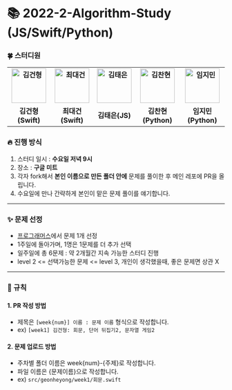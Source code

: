 # 📚 2022-2-Algorithm-Study (JS/Swift/Python)
### 🍀 스터디원
<div align="center">
  <table style="font-weight : bold">
      <tr>
          <td align="center">
              <a href="https://github.com/GeonHyeongKim">                 
                  <img alt="김건형" src="https://avatars.githubusercontent.com/GeonHyeongKim" width="80" />            
              </a>
          </td>
          <td align="center">
              <a href="https://github.com/ChoiysApple">                 
                  <img alt="최대건" src="https://avatars.githubusercontent.com/ChoiysApple" width="80" />            
              </a>
          </td>
          <td align="center">
              <a href="https://github.com/xodms0309">                 
                  <img alt="김태은" src="https://avatars.githubusercontent.com/xodms0309" width="80" />            
              </a>
          </td>
          <td align="center">
              <a href="https://github.com/rlacksgus97">                 
                  <img alt="김찬현" src="https://avatars.githubusercontent.com/rlacksgus97" width="80" />            
              </a>
          </td>
          <td align="center">
              <a href="https://github.com/jimin3263">                 
                  <img alt="임지민" src="https://avatars.githubusercontent.com/jimin3263" width="80" />            
              </a>
          </td>
      </tr>
      <tr>
          <td align="center">김건형(Swift)</td>
          <td align="center">최대건(Swift)</td>
          <td align="center">김태은(JS)</td>
          <td align="center">김찬현(Python)</td>
          <td align="center">임지민(Python)</td>
      </tr>
  </table>
</div>

### 🔥 진행 방식
1. 스터디 일시 : **수요일 저녁 9시**
2. 장소 : **구글 미트** 
3. 각자 fork해서 **본인 이름으로 만든 폴더 안에** 문제를 풀이한 후 메인 레포에 PR을 올립니다.
4. 수요일에 만나 간략하게 본인이 맡은 문제 풀이를 얘기합니다.

---
### ✨ 문제 선정
- [프로그래머스](https://school.programmers.co.kr/learn/challenges)에서 문제 1개 선정
- 1주일에 돌아가며, 1명은 1문제를 더 추가 선택
- 일주일에 총 6문제 : 약 2개월간 지속 가능한 스터디 진행
- level 2 <= 선택가능한 문제 <= level 3, 개인이 생각했을때, 좋은 문제면 상관 X
---
### 🚀 규칙
#### 1. PR 작성 방법
- 제목은 `[week{num}] 이름 : 문제 이름` 형식으로 작성합니다.
- ex) `[week1] 김건형: 회문, 단어 뒤집기2, 문자열 게임2`

#### 2. 문제 업로드 방법
- 주차별 폴더 이름은 week{num}-{주제}로 작성합니다.
- 파일 이름은 {문제이름}으로 작성합니다.
- ex) `src/geonheyong/week1/회문.swift`

